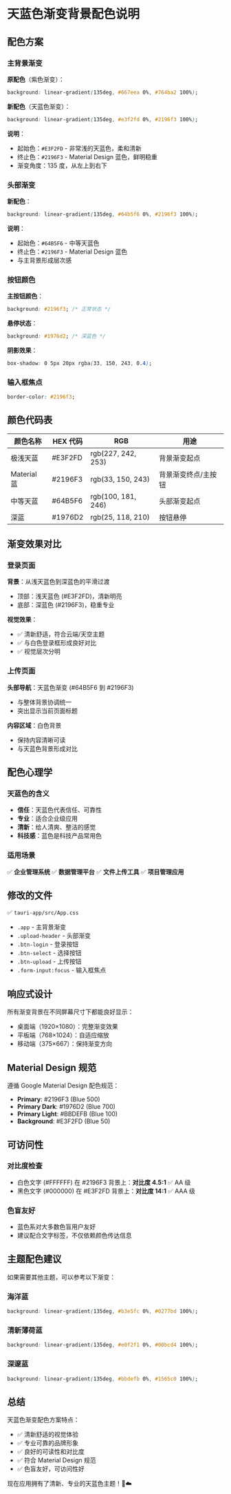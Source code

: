 # 天蓝色渐变背景配色说明

## 配色方案

### 主背景渐变

**原配色**（紫色渐变）：

```css
background: linear-gradient(135deg, #667eea 0%, #764ba2 100%);
```

**新配色**（天蓝色渐变）：

```css
background: linear-gradient(135deg, #e3f2fd 0%, #2196f3 100%);
```

**说明**：

- 起始色：`#E3F2FD` - 非常浅的天蓝色，柔和清新
- 终止色：`#2196F3` - Material Design 蓝色，鲜明稳重
- 渐变角度：135 度，从左上到右下

### 头部渐变

**新配色**：

```css
background: linear-gradient(135deg, #64b5f6 0%, #2196f3 100%);
```

**说明**：

- 起始色：`#64B5F6` - 中等天蓝色
- 终止色：`#2196F3` - Material Design 蓝色
- 与主背景形成层次感

### 按钮颜色

**主按钮颜色**：

```css
background: #2196f3; /* 正常状态 */
```

**悬停状态**：

```css
background: #1976d2; /* 深蓝色 */
```

**阴影效果**：

```css
box-shadow: 0 5px 20px rgba(33, 150, 243, 0.4);
```

### 输入框焦点

```css
border-color: #2196f3;
```

## 颜色代码表

| 颜色名称    | HEX 代码 | RGB                | 用途                |
| ----------- | -------- | ------------------ | ------------------- |
| 极浅天蓝    | #E3F2FD  | rgb(227, 242, 253) | 背景渐变起点        |
| Material 蓝 | #2196F3  | rgb(33, 150, 243)  | 背景渐变终点/主按钮 |
| 中等天蓝    | #64B5F6  | rgb(100, 181, 246) | 头部渐变起点        |
| 深蓝        | #1976D2  | rgb(25, 118, 210)  | 按钮悬停            |

## 渐变效果对比

### 登录页面

**背景**：从浅天蓝色到深蓝色的平滑过渡

- 顶部：浅天蓝色 (#E3F2FD)，清新明亮
- 底部：深蓝色 (#2196F3)，稳重专业

**视觉效果**：

- ✅ 清新舒适，符合云端/天空主题
- ✅ 与白色登录框形成良好对比
- ✅ 视觉层次分明

### 上传页面

**头部导航**：天蓝色渐变 (#64B5F6 到 #2196F3)

- 与整体背景协调统一
- 突出显示当前页面标题

**内容区域**：白色背景

- 保持内容清晰可读
- 与天蓝色背景形成对比

## 配色心理学

### 天蓝色的含义

- **信任**：天蓝色代表信任、可靠性
- **专业**：适合企业级应用
- **清新**：给人清爽、整洁的感觉
- **科技感**：蓝色是科技产品常用色

### 适用场景

✅ **企业管理系统**
✅ **数据管理平台**
✅ **文件上传工具**
✅ **项目管理应用**

## 修改的文件

✅ `tauri-app/src/App.css`

- `.app` - 主背景渐变
- `.upload-header` - 头部渐变
- `.btn-login` - 登录按钮
- `.btn-select` - 选择按钮
- `.btn-upload` - 上传按钮
- `.form-input:focus` - 输入框焦点

## 响应式设计

所有渐变背景在不同屏幕尺寸下都能良好显示：

- 桌面端（1920×1080）：完整渐变效果
- 平板端（768×1024）：自适应缩放
- 移动端（375×667）：保持渐变方向

## Material Design 规范

遵循 Google Material Design 配色规范：

- **Primary**: #2196F3 (Blue 500)
- **Primary Dark**: #1976D2 (Blue 700)
- **Primary Light**: #BBDEFB (Blue 100)
- **Background**: #E3F2FD (Blue 50)

## 可访问性

### 对比度检查

- 白色文字 (#FFFFFF) 在 #2196F3 背景上：**对比度 4.5:1** ✅ AA 级
- 黑色文字 (#000000) 在 #E3F2FD 背景上：**对比度 14:1** ✅ AAA 级

### 色盲友好

- 蓝色系对大多数色盲用户友好
- 建议配合文字标签，不仅依赖颜色传达信息

## 主题配色建议

如果需要其他主题，可以参考以下渐变：

### 海洋蓝

```css
background: linear-gradient(135deg, #b3e5fc 0%, #0277bd 100%);
```

### 清新薄荷蓝

```css
background: linear-gradient(135deg, #e0f2f1 0%, #00bcd4 100%);
```

### 深邃蓝

```css
background: linear-gradient(135deg, #bbdefb 0%, #1565c0 100%);
```

## 总结

天蓝色渐变配色方案特点：

- ✅ 清新舒适的视觉体验
- ✅ 专业可靠的品牌形象
- ✅ 良好的可读性和对比度
- ✅ 符合 Material Design 规范
- ✅ 色盲友好，可访问性好

现在应用拥有了清新、专业的天蓝色主题！🌊☁️
